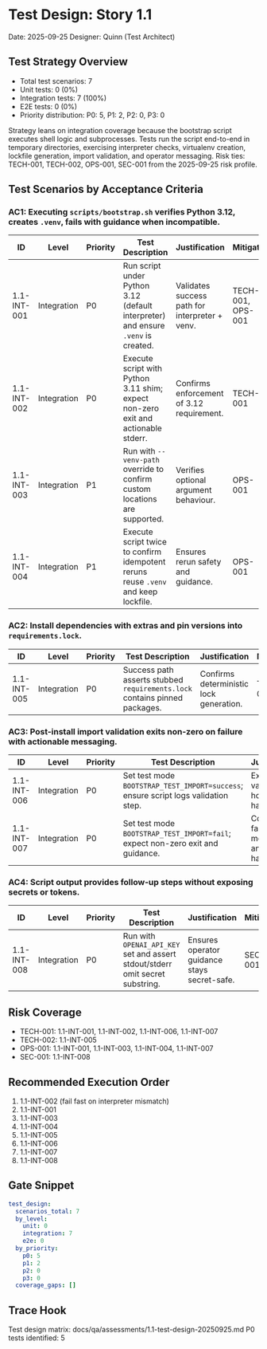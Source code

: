 # Test Design: Story 1.1

Date: 2025-09-25
Designer: Quinn (Test Architect)

## Test Strategy Overview
- Total test scenarios: 7
- Unit tests: 0 (0%)
- Integration tests: 7 (100%)
- E2E tests: 0 (0%)
- Priority distribution: P0: 5, P1: 2, P2: 0, P3: 0

Strategy leans on integration coverage because the bootstrap script executes shell logic and subprocesses. Tests run the script end-to-end in temporary directories, exercising interpreter checks, virtualenv creation, lockfile generation, import validation, and operator messaging. Risk ties: TECH-001, TECH-002, OPS-001, SEC-001 from the 2025-09-25 risk profile.

## Test Scenarios by Acceptance Criteria

### AC1: Executing `scripts/bootstrap.sh` verifies Python 3.12, creates `.venv`, fails with guidance when incompatible.
| ID              | Level       | Priority | Test Description                                                                    | Justification                                  | Mitigates |
|-----------------|-------------|----------|--------------------------------------------------------------------------------------|------------------------------------------------|-----------|
| 1.1-INT-001     | Integration | P0       | Run script under Python 3.12 (default interpreter) and ensure `.venv` is created.    | Validates success path for interpreter + venv.  | TECH-001, OPS-001 |
| 1.1-INT-002     | Integration | P0       | Execute script with Python 3.11 shim; expect non-zero exit and actionable stderr.    | Confirms enforcement of 3.12 requirement.       | TECH-001 |
| 1.1-INT-003     | Integration | P1       | Run with `--venv-path` override to confirm custom locations are supported.           | Verifies optional argument behaviour.          | OPS-001 |
| 1.1-INT-004     | Integration | P1       | Execute script twice to confirm idempotent reruns reuse `.venv` and keep lockfile.   | Ensures rerun safety and guidance.             | OPS-001 |

### AC2: Install dependencies with extras and pin versions into `requirements.lock`.
| ID              | Level       | Priority | Test Description                                                                    | Justification                                  | Mitigates |
|-----------------|-------------|----------|--------------------------------------------------------------------------------------|------------------------------------------------|-----------|
| 1.1-INT-005     | Integration | P0       | Success path asserts stubbed `requirements.lock` contains pinned packages.          | Confirms deterministic lock generation.         | TECH-002 |

### AC3: Post-install import validation exits non-zero on failure with actionable messaging.
| ID              | Level       | Priority | Test Description                                                                    | Justification                                  | Mitigates |
|-----------------|-------------|----------|--------------------------------------------------------------------------------------|------------------------------------------------|-----------|
| 1.1-INT-006     | Integration | P0       | Set test mode `BOOTSTRAP_TEST_IMPORT=success`; ensure script logs validation step.  | Exercises validation hook for happy path.       | TECH-001 |
| 1.1-INT-007     | Integration | P0       | Set test mode `BOOTSTRAP_TEST_IMPORT=fail`; expect non-zero exit and guidance.       | Confirms failure messaging and exit handling.   | TECH-001, OPS-001 |

### AC4: Script output provides follow-up steps without exposing secrets or tokens.
| ID              | Level       | Priority | Test Description                                                                    | Justification                                  | Mitigates |
|-----------------|-------------|----------|--------------------------------------------------------------------------------------|------------------------------------------------|-----------|
| 1.1-INT-008     | Integration | P0       | Run with `OPENAI_API_KEY` set and assert stdout/stderr omit secret substring.       | Ensures operator guidance stays secret-safe.    | SEC-001 |

## Risk Coverage
- TECH-001: 1.1-INT-001, 1.1-INT-002, 1.1-INT-006, 1.1-INT-007
- TECH-002: 1.1-INT-005
- OPS-001: 1.1-INT-001, 1.1-INT-003, 1.1-INT-004, 1.1-INT-007
- SEC-001: 1.1-INT-008

## Recommended Execution Order
1. 1.1-INT-002 (fail fast on interpreter mismatch)
2. 1.1-INT-001
3. 1.1-INT-003
4. 1.1-INT-004
5. 1.1-INT-005
6. 1.1-INT-006
7. 1.1-INT-007
8. 1.1-INT-008

## Gate Snippet
```yaml
test_design:
  scenarios_total: 7
  by_level:
    unit: 0
    integration: 7
    e2e: 0
  by_priority:
    p0: 5
    p1: 2
    p2: 0
    p3: 0
  coverage_gaps: []
```

## Trace Hook
Test design matrix: docs/qa/assessments/1.1-test-design-20250925.md
P0 tests identified: 5
